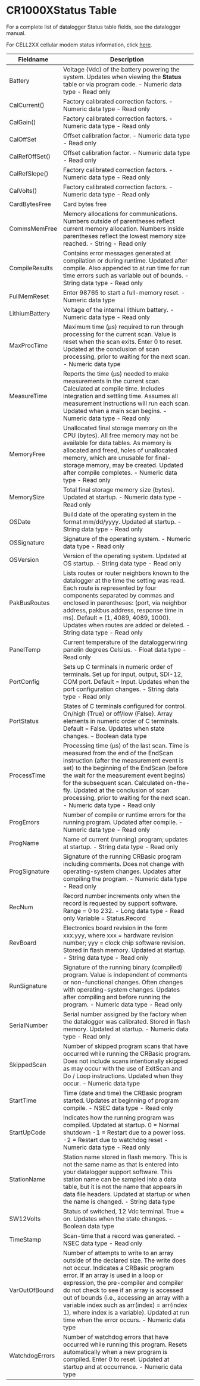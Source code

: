 # CR1000XStatus Table

For a complete list of datalogger Status table fields, see the datalogger manual.

For CELL2XX cellular modem status information, click [here](Monitoring%20Cellular.md).

| Fieldname      | Description                                                                                                                                                                                                                                                                                                                                                                                                                                           |
| -------------- | ----------------------------------------------------------------------------------------------------------------------------------------------------------------------------------------------------------------------------------------------------------------------------------------------------------------------------------------------------------------------------------------------------------------------------------------------------- |
| Battery        | Voltage (Vdc) of the battery powering the system. Updates when viewing the **Status** table or via program code. - Numeric data type - Read only                                                                                                                                                                                                                                                                                                      |
| CalCurrent()   | Factory calibrated correction factors. - Numeric data type - Read only                                                                                                                                                                                                                                                                                                                                                                                |
| CalGain()      | Factory calibrated correction factors. - Numeric data type - Read only                                                                                                                                                                                                                                                                                                                                                                                |
| CalOffSet      | Offset calibration factor. - Numeric data type - Read only                                                                                                                                                                                                                                                                                                                                                                                            |
| CalRefOffSet() | Offset calibration factor. - Numeric data type - Read only                                                                                                                                                                                                                                                                                                                                                                                            |
| CalRefSlope()  | Factory calibrated correction factors. - Numeric data type - Read only                                                                                                                                                                                                                                                                                                                                                                                |
| CalVolts()     | Factory calibrated correction factors. - Numeric data type - Read only                                                                                                                                                                                                                                                                                                                                                                                |
| CardBytesFree  | Card bytes free                                                                                                                                                                                                                                                                                                                                                                                                                                       |
| CommsMemFree   | Memory allocations for communications. Numbers outside of parentheses reflect current memory allocation. Numbers inside parentheses reflect the lowest memory size reached. - String - Read only                                                                                                                                                                                                                                                      |
| CompileResults | Contains error messages generated at compilation or during runtime. Updated after compile. Also appended to at run time for run time errors such as variable out of bounds. - String data type - Read only                                                                                                                                                                                                                                            |
| FullMemReset   | Enter 98765 to start a full-memory reset. - Numeric data type                                                                                                                                                                                                                                                                                                                                                                                         |
| LithiumBattery | Voltage of the internal lithium battery. - Numeric data type - Read only                                                                                                                                                                                                                                                                                                                                                                              |
| MaxProcTime    | Maximum time (μs) required to run through processing for the current scan. Value is reset when the scan exits. Enter 0 to reset. Updated at the conclusion of scan processing, prior to waiting for the next scan. - Numeric data type                                                                                                                                                                                                                |
| MeasureTime    | Reports the time (μs) needed to make measurements in the current scan. Calculated at compile time. Includes integration and settling time. Assumes all measurement instructions will run each scan. Updated when a main scan begins. - Numeric data type - Read only                                                                                                                                                                                  |
| MemoryFree     | Unallocated final storage memory on the CPU (bytes). All free memory may not be available for data tables. As memory is allocated and freed, holes of unallocated memory, which are unusable for final-storage memory, may be created. Updated after compile completes. - Numeric data type - Read only                                                                                                                                               |
| MemorySize     | Total final storage memory size (bytes). Updated at startup. - Numeric data type - Read only                                                                                                                                                                                                                                                                                                                                                          |
| OSDate         | Build date of the operating system in the format mm/dd/yyyy. Updated at startup. - String data type - Read only                                                                                                                                                                                                                                                                                                                                       |
| OSSignature    | Signature of the operating system. - Numeric data type - Read only                                                                                                                                                                                                                                                                                                                                                                                    |
| OSVersion      | Version of the operating system. Updated at OS startup. - String data type - Read only                                                                                                                                                                                                                                                                                                                                                                |
| PakBusRoutes   | Lists routes or router neighbors known to the datalogger at the time the setting was read. Each route is represented by four components separated by commas and enclosed in parentheses: (port, via neighbor address, pakbus address, response time in ms). Default = (1, 4089, 4089, 1000). Updates when routes are added or deleted. - String data type - Read only                                                                                 |
| PanelTemp      | Current temperature of the dataloggerwiring panelin degrees Celsius. - Float data type - Read only                                                                                                                                                                                                                                                                                                                                                    |
| PortConfig     | Sets up C terminals in numeric order of terminals. Set up for input, output, SDI-12, COM port. Default = Input. Updates when the port configuration changes. - String data type - Read only                                                                                                                                                                                                                                                           |
| PortStatus     | States of C terminals configured for control. On/high (True) or off/low (False). Array elements in numeric order of C terminals. Default = False. Updates when state changes. - Boolean data type                                                                                                                                                                                                                                                     |
| ProcessTime    | Processing time (μs) of the last scan. Time is measured from the end of the EndScan instruction (after the measurement event is set) to the beginning of the EndScan (before the wait for the measurement event begins) for the subsequent scan. Calculated on-the-fly. Updated at the conclusion of scan processing, prior to waiting for the next scan. - Numeric data type - Read only                                                             |
| ProgErrors     | Number of compile or runtime errors for the running program. Updated after compile. - Numeric data type - Read only                                                                                                                                                                                                                                                                                                                                   |
| ProgName       | Name of current (running) program; updates at startup. - String data type - Read only                                                                                                                                                                                                                                                                                                                                                                 |
| ProgSignature  | Signature of the running CRBasic program including comments. Does not change with operating-system changes. Updates after compiling the program. - Numeric data type - Read only                                                                                                                                                                                                                                                                      |
| RecNum         | Record number increments only when the record is requested by support software. Range = 0 to 232. - Long data type - Read only Variable = Status.Record                                                                                                                                                                                                                                                                                               |
| RevBoard       | Electronics board revision in the form xxx.yyy, where xxx = hardware revision number; yyy = clock chip software revision. Stored in flash memory. Updated at startup. - String data type - Read only                                                                                                                                                                                                                                                  |
| RunSignature   | Signature of the running binary (compiled) program. Value is independent of comments or non-functional changes. Often changes with operating-system changes. Updates after compiling and before running the program. - Numeric data type - Read only                                                                                                                                                                                                  |
| SerialNumber   | Serial number assigned by the factory when the datalogger was calibrated. Stored in flash memory. Updated at startup. - Numeric data type - Read only                                                                                                                                                                                                                                                                                                 |
| SkippedScan    | Number of skipped program scans that have occurred while running the CRBasic program. Does not include scans intentionally skipped as may occur with the use of ExitScan and Do / Loop instructions. Updated when they occur. - Numeric data type                                                                                                                                                                                                     |
| StartTime      | Time (date and time) the CRBasic program started. Updates at beginning of program compile. - NSEC data type - Read only                                                                                                                                                                                                                                                                                                                               |
| StartUpCode    | Indicates how the running program was compiled. Updated at startup. 0 = Normal shutdown -1 = Restart due to a power loss. -2 = Restart due to watchdog reset - Numeric data type - Read only                                                                                                                                                                                                                                                          |
| StationName    | Station name stored in flash memory. This is not the same name as that is entered into your datalogger support software. This station name can be sampled into a data table, but it is not the name that appears in data file headers. Updated at startup or when the name is changed. - String data type                                                                                                                                             |
| SW12Volts      | Status of switched, 12 Vdc terminal. True = on. Updates when the state changes. - Boolean data type                                                                                                                                                                                                                                                                                                                                                   |
| TimeStamp      | Scan-time that a record was generated. - NSEC data type - Read only                                                                                                                                                                                                                                                                                                                                                                                   |
| VarOutOfBound  | Number of attempts to write to an array outside of the declared size. The write does not occur. Indicates a CRBasic program error. If an array is used in a loop or expression, the pre-compiler and compiler do not check to see if an array is accessed out of bounds (i.e., accessing an array with a variable index such as arr(index) = arr(index 1), where index is a variable). Updated at run time when the error occurs. - Numeric data type |
| WatchdogErrors | Number of watchdog errors that have occurred while running this program. Resets automatically when a new program is compiled. Enter 0 to reset. Updated at startup and at occurrence. - Numeric data type                                                                                                                                                                                                                                             |
